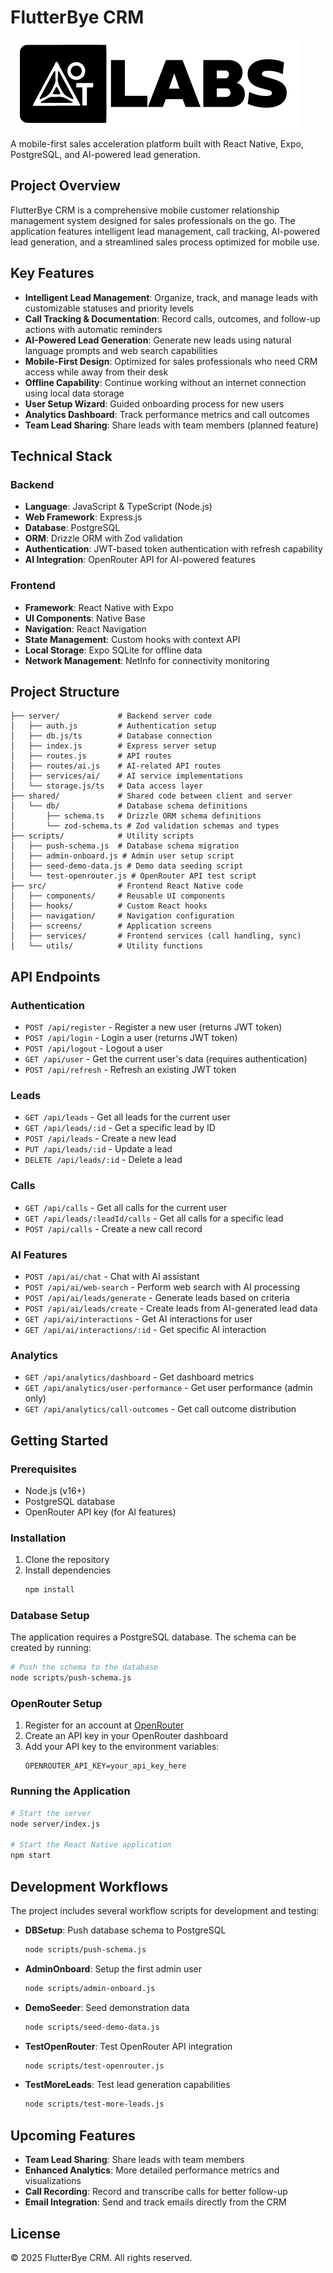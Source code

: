 # FlutterBye CRM

![FlutterBye CRM](public/images/aot-labs-logo.png)

A mobile-first sales acceleration platform built with React Native, Expo, PostgreSQL, and AI-powered lead generation.

## Project Overview

FlutterBye CRM is a comprehensive mobile customer relationship management system designed for sales professionals on the go. The application features intelligent lead management, call tracking, AI-powered lead generation, and a streamlined sales process optimized for mobile use.

## Key Features

- **Intelligent Lead Management**: Organize, track, and manage leads with customizable statuses and priority levels
- **Call Tracking & Documentation**: Record calls, outcomes, and follow-up actions with automatic reminders
- **AI-Powered Lead Generation**: Generate new leads using natural language prompts and web search capabilities
- **Mobile-First Design**: Optimized for sales professionals who need CRM access while away from their desk
- **Offline Capability**: Continue working without an internet connection using local data storage
- **User Setup Wizard**: Guided onboarding process for new users
- **Analytics Dashboard**: Track performance metrics and call outcomes
- **Team Lead Sharing**: Share leads with team members (planned feature)

## Technical Stack

### Backend
- **Language**: JavaScript & TypeScript (Node.js)
- **Web Framework**: Express.js
- **Database**: PostgreSQL
- **ORM**: Drizzle ORM with Zod validation
- **Authentication**: JWT-based token authentication with refresh capability
- **AI Integration**: OpenRouter API for AI-powered features

### Frontend
- **Framework**: React Native with Expo
- **UI Components**: Native Base
- **Navigation**: React Navigation
- **State Management**: Custom hooks with context API
- **Local Storage**: Expo SQLite for offline data
- **Network Management**: NetInfo for connectivity monitoring

## Project Structure

```
├── server/             # Backend server code
│   ├── auth.js         # Authentication setup
│   ├── db.js/ts        # Database connection
│   ├── index.js        # Express server setup
│   ├── routes.js       # API routes
│   ├── routes/ai.js    # AI-related API routes
│   ├── services/ai/    # AI service implementations
│   └── storage.js/ts   # Data access layer
├── shared/             # Shared code between client and server
│   └── db/             # Database schema definitions
│       ├── schema.ts   # Drizzle ORM schema definitions
│       └── zod-schema.ts # Zod validation schemas and types
├── scripts/            # Utility scripts
│   ├── push-schema.js  # Database schema migration
│   ├── admin-onboard.js # Admin user setup script
│   ├── seed-demo-data.js # Demo data seeding script
│   └── test-openrouter.js # OpenRouter API test script
├── src/                # Frontend React Native code
│   ├── components/     # Reusable UI components
│   ├── hooks/          # Custom React hooks
│   ├── navigation/     # Navigation configuration
│   ├── screens/        # Application screens
│   ├── services/       # Frontend services (call handling, sync)
│   └── utils/          # Utility functions
```

## API Endpoints

### Authentication
- `POST /api/register` - Register a new user (returns JWT token)
- `POST /api/login` - Login a user (returns JWT token)
- `POST /api/logout` - Logout a user
- `GET /api/user` - Get the current user's data (requires authentication)
- `POST /api/refresh` - Refresh an existing JWT token

### Leads
- `GET /api/leads` - Get all leads for the current user
- `GET /api/leads/:id` - Get a specific lead by ID
- `POST /api/leads` - Create a new lead
- `PUT /api/leads/:id` - Update a lead
- `DELETE /api/leads/:id` - Delete a lead

### Calls
- `GET /api/calls` - Get all calls for the current user
- `GET /api/leads/:leadId/calls` - Get all calls for a specific lead
- `POST /api/calls` - Create a new call record

### AI Features
- `POST /api/ai/chat` - Chat with AI assistant
- `POST /api/ai/web-search` - Perform web search with AI processing
- `POST /api/ai/leads/generate` - Generate leads based on criteria
- `POST /api/ai/leads/create` - Create leads from AI-generated lead data
- `GET /api/ai/interactions` - Get AI interactions for user
- `GET /api/ai/interactions/:id` - Get specific AI interaction

### Analytics
- `GET /api/analytics/dashboard` - Get dashboard metrics
- `GET /api/analytics/user-performance` - Get user performance (admin only)
- `GET /api/analytics/call-outcomes` - Get call outcome distribution

## Getting Started

### Prerequisites
- Node.js (v16+)
- PostgreSQL database
- OpenRouter API key (for AI features)

### Installation

1. Clone the repository
2. Install dependencies
   ```bash
   npm install
   ```

### Database Setup

The application requires a PostgreSQL database. The schema can be created by running:

```bash
# Push the schema to the database
node scripts/push-schema.js
```

### OpenRouter Setup

1. Register for an account at [OpenRouter](https://openrouter.ai/)
2. Create an API key in your OpenRouter dashboard
3. Add your API key to the environment variables:
   ```
   OPENROUTER_API_KEY=your_api_key_here
   ```

### Running the Application

```bash
# Start the server
node server/index.js

# Start the React Native application
npm start
```

## Development Workflows

The project includes several workflow scripts for development and testing:

- **DBSetup**: Push database schema to PostgreSQL
  ```bash
  node scripts/push-schema.js
  ```

- **AdminOnboard**: Setup the first admin user
  ```bash
  node scripts/admin-onboard.js
  ```

- **DemoSeeder**: Seed demonstration data
  ```bash
  node scripts/seed-demo-data.js
  ```

- **TestOpenRouter**: Test OpenRouter API integration
  ```bash
  node scripts/test-openrouter.js
  ```

- **TestMoreLeads**: Test lead generation capabilities
  ```bash
  node scripts/test-more-leads.js
  ```

## Upcoming Features

- **Team Lead Sharing**: Share leads with team members
- **Enhanced Analytics**: More detailed performance metrics and visualizations
- **Call Recording**: Record and transcribe calls for better follow-up
- **Email Integration**: Send and track emails directly from the CRM

## License

© 2025 FlutterBye CRM. All rights reserved.
